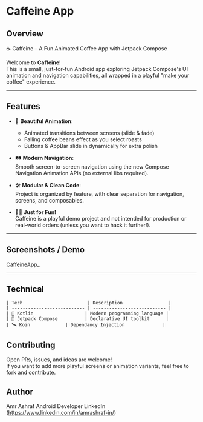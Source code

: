 # Caffeine App

## Overview
☕️ Caffeine – A Fun Animated Coffee App with Jetpack Compose

Welcome to **Caffeine**!  
This is a small, just-for-fun Android app exploring Jetpack Compose's UI animation and navigation capabilities, all wrapped in a playful "make your coffee" experience.


---

## Features

- 🎨 **Beautiful Animation**:  
  - Animated transitions between screens (slide & fade)
  - Falling coffee beans effect as you select roasts
  - Buttons & AppBar slide in dynamically for extra polish

- 🛤️ **Modern Navigation**:  
  Smooth screen-to-screen navigation using the new Compose Navigation Animation APIs (no external libs required).

- 🛠 **Modular & Clean Code**:  
  Project is organized by feature, with clear separation for navigation, screens, and composables.

- 🤹‍♂️ **Just for Fun!**  
  Caffeine is a playful demo project and not intended for production or real-world orders (unless you want to hack it further!).



---

## Screenshots / Demo
[CaffeineApp_](https://github.com/user-attachments/assets/5a23d853-9ede-425b-9be9-b58c505b2b1a)


---

## Technical

	| Tech                        | Description                 |
	| --------------------------- | --------------------------- |
	| 🧠 Kotlin                   | Modern programming language |
	| 🧩 Jetpack Compose          | Declarative UI toolkit      |
	| 🛰️ Koin		      | Dependancy Injection              |



## Contributing

Open PRs, issues, and ideas are welcome!  
If you want to add more playful screens or animation variants, feel free to fork and contribute.
   
   
## Author
Amr Ashraf
Android Developer
LinkedIn (https://www.linkedin.com/in/amrashraf-in/)
